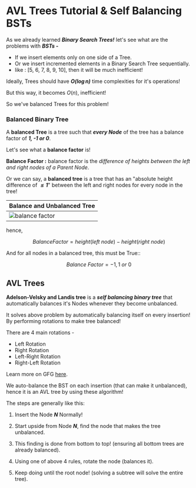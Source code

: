 # AVL Trees Tutorial & Self Balancing BSTs


As we already learned ***Binary Search Trees!*** let's see what are the problems with ***BSTs -*** 

- If we insert elements only on one side of a Tree.
- Or we insert incremented elements in a Binary Search Tree sequentially.
- like : [5, 6, 7, 8, 9, 10], then it will be much inefficient!

Ideally, Trees should have ***$O(\log n)$*** time complexities for it's operations!

But this way, it becomes $O(n)$, inefficient!

So we've balanced Trees for this problem!

### Balanced Binary Tree

A **balanced Tree** is a tree such that ***every Node*** of the tree has a balance factor of ***1, -1 or 0***.

Let's see what a **balance factor** is!

**Balance Factor :** balance factor is the *difference of heights between the left and right nodes of a Parent Node*.


Or we can say, a **balanced tree** is a tree that has an "absolute height difference of ***$\le1$***" between the left and right nodes for every node in the tree!

|Balance and Unbalanced Tree|
|:-|
| ![balance factor](https://media.geeksforgeeks.org/wp-content/uploads/20221221160923/UntitledDiagramdrawio-660x371.png) |


hence, 

$$Balance Factor = height(left \ node ) - height({right \ node})$$

And for all nodes in a balanced tree, this must be True::

$$Balance \ Factor = -1, 1 \ or \ 0$$



## AVL Trees

**Adelson-Velsky and Landis tree** is a ***self balancing binary tree*** that automatically balances it's Nodes whenever they become unbalanced.

It solves above problem by automatically balancing itself on every insertion! By performing rotations to make tree balanced!

There are 4 main rotations -

- Left Rotation
- Right Rotation
- Left-Right Rotation
- Right-Left Rotation

Learn more on GFG [here](https://www.geeksforgeeks.org/introduction-to-avl-tree/).

We auto-balance the BST on each insertion (that can make it unbalanced), hence it is an AVL tree by using these algorithm!

The steps are generally like this:

1. Insert the Node ***N*** Normally!
   
2. Start upside from Node ***N***, find the node that makes the tree unbalanced.
   
3. This finding is done from bottom to top! (ensuring all bottom trees are already balanced).
   
4. Using one of above 4 rules, rotate the node (balances it).

5. Keep doing until the root node! (solving a subtree will solve the entire tree).